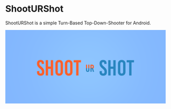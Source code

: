# ShootURShot
ShootURShot is a simple Turn-Based Top-Down-Shooter for Android.

![ShootURShot Logo](https://github.com/Twanghofer/ShootURShot/blob/master/Images/Logo_small.png)
